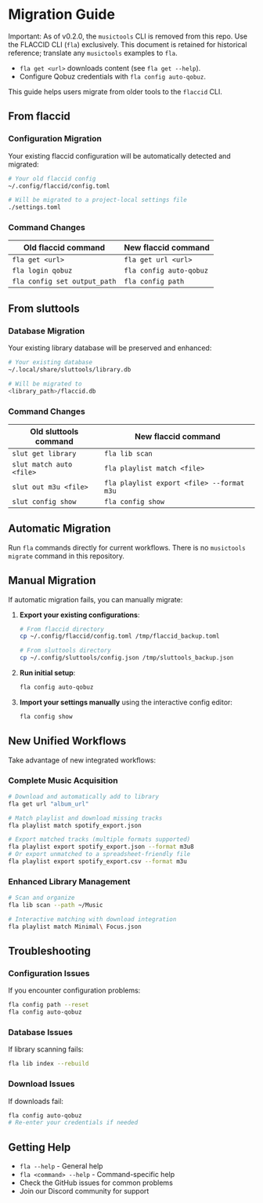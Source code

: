 # Migration Guide

Important: As of v0.2.0, the `musictools` CLI is removed from this repo.
Use the FLACCID CLI (`fla`) exclusively. This document is retained for
historical reference; translate any `musictools` examples to `fla`.

- `fla get <url>` downloads content (see `fla get --help`).
- Configure Qobuz credentials with `fla config auto-qobuz`.

This guide helps users migrate from older tools to the `flaccid` CLI.

## From flaccid

### Configuration Migration

Your existing flaccid configuration will be automatically detected and migrated:

```bash
# Your old flaccid config
~/.config/flaccid/config.toml

# Will be migrated to a project-local settings file  
./settings.toml
```

### Command Changes


| Old flaccid command          | New flaccid command               |
| ---------------------------- | --------------------------------- |
| `fla get <url>`              | `fla get url <url>`               |
| `fla login qobuz`            | `fla config auto-qobuz`           |
| `fla config set output_path` | `fla config path`                 |

## From sluttools

### Database Migration

Your existing library database will be preserved and enhanced:

```bash
# Your existing database
~/.local/share/sluttools/library.db  

# Will be migrated to
<library_path>/flaccid.db
```

### Command Changes


| Old sluttools command    | New flaccid command                              |
| ------------------------ | ------------------------------------------------ |
| `slut get library`       | `fla lib scan`
| `slut match auto <file>` | `fla playlist match <file>`
| `slut out m3u <file>`    | `fla playlist export <file> --format m3u`       |
| `slut config show`       | `fla config show`                                |

## Automatic Migration

Run `fla` commands directly for current workflows. There is no `musictools migrate`
command in this repository.

## Manual Migration

If automatic migration fails, you can manually migrate:

1. **Export your existing configurations**:

   ```bash
   # From flaccid directory
   cp ~/.config/flaccid/config.toml /tmp/flaccid_backup.toml

   # From sluttools directory  
   cp ~/.config/sluttools/config.json /tmp/sluttools_backup.json
   ```
2. **Run initial setup**:

   ```bash
   fla config auto-qobuz
   ```
3. **Import your settings manually** using the interactive config editor:

   ```bash
   fla config show
   ```

## New Unified Workflows

Take advantage of new integrated workflows:

### Complete Music Acquisition

```bash
# Download and automatically add to library
fla get url "album_url"

# Match playlist and download missing tracks
fla playlist match spotify_export.json

# Export matched tracks (multiple formats supported)
fla playlist export spotify_export.json --format m3u8
# Or export unmatched to a spreadsheet-friendly file
fla playlist export spotify_export.csv --format m3u
```

### Enhanced Library Management

```bash
# Scan and organize
fla lib scan --path ~/Music

# Interactive matching with download integration
fla playlist match Minimal\ Focus.json
```

## Troubleshooting

### Configuration Issues

If you encounter configuration problems:

```bash
fla config path --reset
fla config auto-qobuz
```

### Database Issues

If library scanning fails:

```bash
fla lib index --rebuild
```

### Download Issues

If downloads fail:

```bash
fla config auto-qobuz
# Re-enter your credentials if needed
```

## Getting Help

- `fla --help` - General help
- `fla <command> --help` - Command-specific help
- Check the GitHub issues for common problems
- Join our Discord community for support
